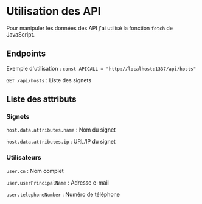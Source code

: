 # Utilisation des API

Pour manipuler les données des API j'ai utilisé la fonction ```fetch``` de JavaScript.

## Endpoints

Exemple d'utilisation : ```const APICALL = "http://localhost:1337/api/hosts"```

```GET /api/hosts``` : Liste des signets

## Liste des attributs

### Signets

```host.data.attributes.name``` : Nom du signet

```host.data.attributes.ip``` : URL/IP du signet

### Utilisateurs

```user.cn``` : Nom complet

```user.userPrincipalName``` : Adresse e-mail

```user.telephoneNumber``` : Numéro de téléphone